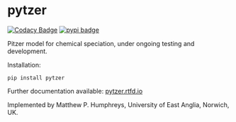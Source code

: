 # pytzer

[![Codacy Badge](https://api.codacy.com/project/badge/Grade/2e98427c04a64c8fbc2dbf785a6a383a)](https://app.codacy.com/app/mvdh7/pytzer?utm_source=github.com&utm_medium=referral&utm_content=mvdh7/pytzer&utm_campaign=Badge_Grade_Dashboard)
[![pypi badge](https://img.shields.io/pypi/v/pytzer.svg?style=popout)](https://pypi.org/project/pytzer/)

Pitzer model for chemical speciation, under ongoing testing and development.

Installation:

```
pip install pytzer
```

Further documentation available: [pytzer.rtfd.io](https://pytzer.readthedocs.io/en/latest/)

Implemented by Matthew P. Humphreys, University of East Anglia, Norwich, UK.
